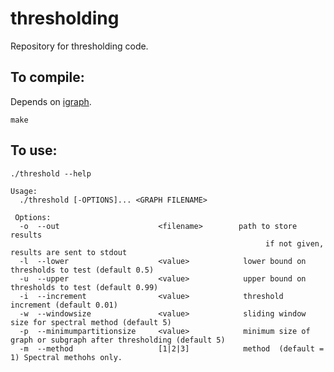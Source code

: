 # thresholding


Repository for thresholding code. 


## To compile:

Depends on [igraph](igraph.org/c/).  

    make

## To use:

    ./threshold --help

    Usage: 
      ./threshold [-OPTIONS]... <GRAPH FILENAME>

     Options: 
      -o  --out                      <filename>        path to store results
                                                             if not given, results are sent to stdout
      -l  --lower                    <value>            lower bound on thresholds to test (default 0.5)
      -u  --upper                    <value>            upper bound on thresholds to test (default 0.99)
      -i  --increment                <value>            threshold increment (default 0.01)
      -w  --windowsize               <value>            sliding window size for spectral method (default 5)
      -p  --minimumpartitionsize     <value>            minimum size of graph or subgraph after thresholding (default 5)
      -m  --method                   [1|2|3]            method  (default = 1) Spectral methohs only. 
